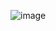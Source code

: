![image](https://user-images.githubusercontent.com/16296900/155855587-9fd155de-812c-4757-963f-e1769453a603.png)
